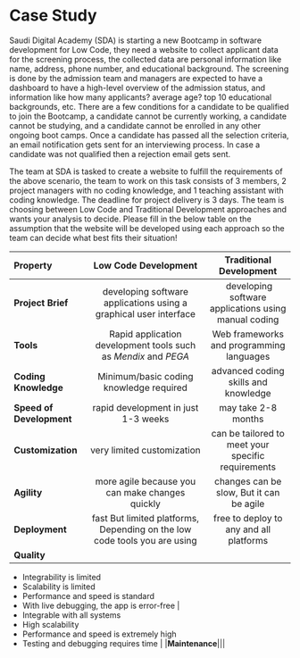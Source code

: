 # Case Study
Saudi Digital Academy (SDA) is starting a new Bootcamp in software development for Low Code, they need a website to collect applicant data for the screening process, the collected data are personal information like name, address, phone number, and educational background. The screening is done by the admission team and managers are expected to have a dashboard to have a high-level overview of the admission status, and information like how many applicants? average age? top 10 educational backgrounds, etc. There are a few conditions for a candidate to be qualified to join the Bootcamp, a candidate cannot be currently working, a candidate cannot be studying, and a candidate cannot be enrolled in any other ongoing boot camps. Once a candidate has passed all the selection criteria, an email notification gets sent for an interviewing process. In case a candidate was not qualified then a rejection email gets sent. 



The team at SDA is tasked to create a website to fulfill the requirements of the above scenario, the team to work on this task consists of 3 members, 2 project managers with no coding knowledge, and 1 teaching assistant with coding knowledge. The deadline for project delivery is 3 days. The team is choosing between Low Code and Traditional Development approaches and wants your analysis to decide. Please fill in the below table on the assumption that the website will be developed using each approach so the team can decide what best fits their situation!

|Property|Low Code Development|Traditional Development|
|:---| :---: | :---: |
|**Project Brief**|developing software applications using a graphical user interface| developing software applications using manual coding|
|**Tools**|Rapid application development tools such as *Mendix* and *PEGA*|Web frameworks and programming languages|
|**Coding Knowledge**|Minimum/basic coding knowledge required|advanced coding skills and knowledge|
|**Speed of Development**|rapid development in just 1-3 weeks|may take 2-8 months|
|**Customization**|very limited customization|can be tailored to meet your specific requirements|
|**Agility**|more agile because you can make changes quickly|changes can be slow, But it can be agile|
|**Deployment**|fast But limited platforms,  Depending on the low code tools you are using|free to deploy to any and all platforms|
|**Quality**|
- Integrability is limited 
- Scalability is limited 
- Performance and speed is standard
- With live debugging, the app is error-free
|
- Integrable with all systems
- High scalability
- Performance and speed is extremely high
- Testing and debugging requires time
|
|**Maintenance**|||